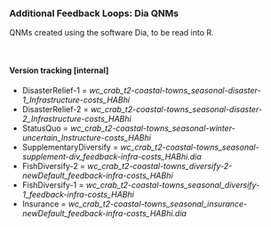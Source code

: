 ### Additional Feedback Loops: Dia QNMs

QNMs created using the software Dia, to be read into R. 



<br>

#### Version tracking [internal]

 - DisasterRelief-1 = *wc_crab_t2-coastal-towns_seasonal-disaster-1_Infrastructure-costs_HABhi*
 - DisasterRelief-2 = *wc_crab_t2-coastal-towns_seasonal-disaster-2_Infrastructure-costs_HABhi*
 - StatusQuo = *wc_crab_t2-coastal-towns_seasonal-winter-uncertain_Instructure-costs_HABhi*
 - SupplementaryDiversify = *wc_crab_t2-coastal-towns_seasonal-supplement-div_feedback-infra-costs_HABhi.dia*
- FishDiversify-2 = *wc_crab_t2-coastal-towns_diversify-2-newDefault_feedback-infra-costs_HABhi*
- FishDiversify-1 = *wc_crab_t2-coastal-towns_seasonal_diversify-1_feedback-infra-costs_HABhi*
- Insurance = *wc_crab_t2-coastal-towns_seasonal_insurance-newDefault_feedback-infra-costs_HABhi.dia*